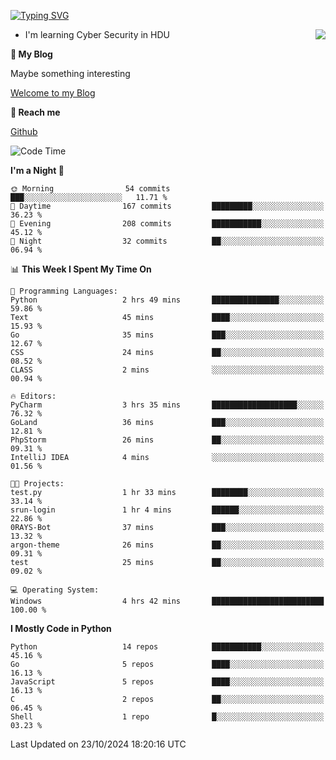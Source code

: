 [![Typing SVG](https://readme-typing-svg.herokuapp.com?font=Fira+Code&pause=1000&random=false&width=450&height=60&lines=Hello+%F0%9F%91%8B%F0%9F%8F%BB;I'm+JBNRZ)](https://git.io/typing-svg)

<a href="#">
  <img align="right" src="https://github-readme-stats.vercel.app/api?username=JBNRZ&show_icons=true&bg_color=15,f2f7fd,E0EAFC" />
</a>

- I'm learning Cyber Security in HDU

 **🌱 My Blog**

Maybe something interesting

[Welcome to my Blog](https://jbnrz.com.cn/)

 **💬 Reach me** 

[Github](https://github.com/JBNRZ)


<!--START_SECTION:waka-->
![Code Time](http://img.shields.io/badge/Code%20Time-711%20hrs%2010%20mins-blue)

**I'm a Night 🦉** 

```text
🌞 Morning                54 commits          ███░░░░░░░░░░░░░░░░░░░░░░   11.71 % 
🌆 Daytime                167 commits         █████████░░░░░░░░░░░░░░░░   36.23 % 
🌃 Evening                208 commits         ███████████░░░░░░░░░░░░░░   45.12 % 
🌙 Night                  32 commits          ██░░░░░░░░░░░░░░░░░░░░░░░   06.94 % 
```


📊 **This Week I Spent My Time On** 

```text
💬 Programming Languages: 
Python                   2 hrs 49 mins       ███████████████░░░░░░░░░░   59.86 % 
Text                     45 mins             ████░░░░░░░░░░░░░░░░░░░░░   15.93 % 
Go                       35 mins             ███░░░░░░░░░░░░░░░░░░░░░░   12.67 % 
CSS                      24 mins             ██░░░░░░░░░░░░░░░░░░░░░░░   08.52 % 
CLASS                    2 mins              ░░░░░░░░░░░░░░░░░░░░░░░░░   00.94 % 

🔥 Editors: 
PyCharm                  3 hrs 35 mins       ███████████████████░░░░░░   76.32 % 
GoLand                   36 mins             ███░░░░░░░░░░░░░░░░░░░░░░   12.81 % 
PhpStorm                 26 mins             ██░░░░░░░░░░░░░░░░░░░░░░░   09.31 % 
IntelliJ IDEA            4 mins              ░░░░░░░░░░░░░░░░░░░░░░░░░   01.56 % 

🐱‍💻 Projects: 
test.py                  1 hr 33 mins        ████████░░░░░░░░░░░░░░░░░   33.14 % 
srun-login               1 hr 4 mins         ██████░░░░░░░░░░░░░░░░░░░   22.86 % 
0RAYS-Bot                37 mins             ███░░░░░░░░░░░░░░░░░░░░░░   13.32 % 
argon-theme              26 mins             ██░░░░░░░░░░░░░░░░░░░░░░░   09.31 % 
test                     25 mins             ██░░░░░░░░░░░░░░░░░░░░░░░   09.02 % 

💻 Operating System: 
Windows                  4 hrs 42 mins       █████████████████████████   100.00 % 
```

**I Mostly Code in Python** 

```text
Python                   14 repos            ███████████░░░░░░░░░░░░░░   45.16 % 
Go                       5 repos             ████░░░░░░░░░░░░░░░░░░░░░   16.13 % 
JavaScript               5 repos             ████░░░░░░░░░░░░░░░░░░░░░   16.13 % 
C                        2 repos             ██░░░░░░░░░░░░░░░░░░░░░░░   06.45 % 
Shell                    1 repo              █░░░░░░░░░░░░░░░░░░░░░░░░   03.23 % 
```




 Last Updated on 23/10/2024 18:20:16 UTC
<!--END_SECTION:waka-->
